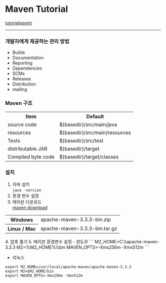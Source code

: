 # Maven Tutorial

[tutorialspoint](https://www.tutorialspoint.com/maven/)

---

### 개발자에게 제공하는 관리 방법
- Builds
- Documentation
- Reporting
- Dependencies
- SCMs
- Releases
- Distribution
- mailing


### Maven 구조

<table>
  <tr>
    <th>Item</th>
    <th>Default</th>
  </tr>
  <tr>
    <td>source code</td>
    <td>${basedir}/src/main/java</td>
  </tr>
  <tr>
    <td>resources</td>
    <td>${basedir}/src/main/resources</td>
  </tr>
  <tr>
    <td>Tests</td>
    <td>${basedir}/src/test</td>
  </tr>
  <tr>
    <td>distributable JAR</td>
    <td>${basedir}/target</td>
  </tr>
  <tr>
    <td>Compiled byte code</td>
    <td>${basedir}/target/classes</td>
  </tr>
</table>


### 설치

1. 자바 설치  
```java -version```  
2. 환경 변수 설정  
3. 메이븐 다운로드  
[maven download](http://maven.apache.org/download.cgi)  
<table>
  <tr>
    <th>Windows</th>
    <td>apache-maven-3.3.3-bin.zip</td>
  </tr>
  <tr>
    <th>Linux / Mac</th>
    <td>apache-maven-3.3.3-bin.tar.gz</td>
  </tr>
</table>
4. 압축 풀기  
5. 메이븐 환경변수 설정
- 윈도우  
```
M2_HOME=C:\\apache-maven-3.3.3  
M2=%M2_HOME%\\bin  
MAVEN_OPTS=-Xms256m -Xmx512m
```

- 리눅스  
```
export M2_HOME=/usr/local/apache-maven/apache-maven-3.3.3  
export M2=$M2_HOME/bin  
export MAVEN_OPTS=-Xms256m -Xmx512m
```
